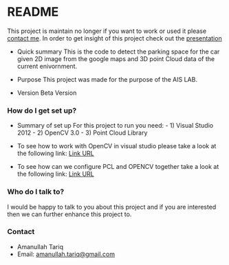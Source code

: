 # README #
This project is maintain no longer if you want to work or used it please [contact me](#contact). In order to get insight of this project check out the [presentation](http://www.slideshare.net/AmanullahTariq/parking-space-detect-70787242)


* Quick summary
This is the code to detect the parking space for the car given 2D image from the google maps and 3D point Cloud data of the current enivornment.

* Purpose
This project was made for the purpose of the AIS LAB.

* Version
Beta Version

### How do I get set up? ###

* Summary of set up
For this project to run you need:
      - 1) Visual Studio 2012
      - 2) OpenCV 3.0
      - 3) Point Cloud Library


* To see how to work with OpenCV in visual studio please take a look at the following link:
[Link URL](http://amanullahtariq.com/using-opencv-3-0-with-visual-studio-2013/)

* To see how can we configure PCL and OPENCV together take a look at the following link:
[Link URL](http://amanullahtariq.com/integerating-pcl-1-6-with-opencv-3-0-on-visual-studio-2012/)


### Who do I talk to? ###
I would be happy to talk to you about this project and if you are interested then we can further enhance this project to.

### Contact
* Amanullah Tariq 
* Email: amanullah.tariq@gmail.com
